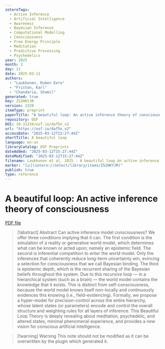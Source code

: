 ```yaml
---
zoteroTags:
  - Active Inference
  - Artificial Intelligence
  - Awareness
  - Bayesian Inference
  - Computational Modelling
  - Consciousness
  - Free Energy Principle
  - Meditation
  - Predictive Processing
  - Psychedelics
year: 2025
month: 2
day: 11
date: 2025-03-11
authors:
  - "Laukkonen, Ruben Eero"
  - "Friston, Karl"
  - "Chandaria, Shamil"
generated: true
key: Z52HKYJR
version: 2339
itemType: preprint
paperTitle: "A beautiful loop: An active inference theory of consciousness"
repository: OSF
DOI: 10.31234/osf.io/daf5n_v2
url: "https://osf.io/daf5n_v2"
accessDate: "2025-03-12T15:27:44Z"
shortTitle: A beautiful loop
language: en-us
libraryCatalog: OSF Preprints
dateAdded: "2025-03-12T15:27:44Z"
dateModified: "2025-03-12T15:27:44Z"
filename: Laukkonen et al. 2025 - A beautiful loop An active inference theory of consciousness.pdf
marker: "[🇿](zotero://select/library/items/Z52HKYJR)"
publish: true
type: reference
---
```

# A beautiful loop: An active inference theory of consciousness

[PDF file](/Papers/PDFs/Laukkonen%20et%20al.%202025%20-%20A%20beautiful%20loop%20An%20active%20inference%20theory%20of%20consciousness.pdf)

> [!abstract] Abstract
> Can active inference model consciousness? We offer three conditions implying that it can. The first condition is the simulation of a reality or generative world model, which determines what can be known or acted upon; namely an epistemic field. The second is inferential competition to enter the world model. Only the inferences that coherently reduce long-term uncertainty win, evincing a selection for consciousness that we call Bayesian binding. The third is epistemic depth, which is the recurrent sharing of the Bayesian beliefs throughout the system. Due to this recursive loop — in a hierarchical system (such as a brain) — the world model contains the knowledge that it exists. This is distinct from self-consciousness, because the world model knows itself non-locally and continuously evidences this knowing (i.e., field-evidencing). Formally, we propose a hyper-model for precision-control across the entire hierarchy, whose latent states (or parameters) encode and control the overall structure and weighting rules for all layers of inference. This Beautiful Loop Theory is deeply revealing about meditation, psychedelic, and altered states, minimal phenomenal experience, and provides a new vision for conscious artificial intelligence.

>[!warning] Warning
> This note should not be modified as it can be overwritten by the plugin which generated it.

